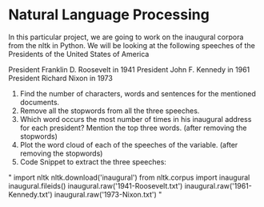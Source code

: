 # Natural Language Processing
In this particular project, we are going to work on the inaugural corpora from the nltk in Python. We will be looking at the following speeches of the Presidents of the United States of America

President Franklin D. Roosevelt in 1941
President John F. Kennedy in 1961
President Richard Nixon in 1973

1. Find the number of characters, words and sentences for the mentioned documents.
2. Remove all the stopwords from all the three speeches.
3. Which word occurs the most number of times in his inaugural address for each president? Mention the top three words. (after removing the stopwords)
4. Plot the word cloud of each of the speeches of the variable. (after removing the stopwords)
5. Code Snippet to extract the three speeches:

"
import nltk
nltk.download('inaugural')
from nltk.corpus import inaugural
inaugural.fileids()
inaugural.raw('1941-Roosevelt.txt')
inaugural.raw('1961-Kennedy.txt')
inaugural.raw('1973-Nixon.txt')
"
